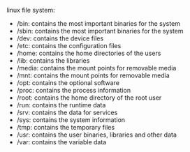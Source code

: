 linux file system: 
- /bin: contains the most important binaries for the system
- /sbin: contains the most important binaries for the system
- /dev: contains the device files
- /etc: contains the configuration files
- /home: contains the home directories of the users
- /lib: contains the libraries
- /media: contains the mount points for removable media
- /mnt: contains the mount points for removable media
- /opt: contains the optional software
- /proc: contains the process information
- /root: contains the home directory of the root user
- /run: contains the runtime data
- /srv: contains the data for services
- /sys: contains the system information
- /tmp: contains the temporary files
- /usr: contains the user binaries, libraries and other data
- /var: contains the variable data
